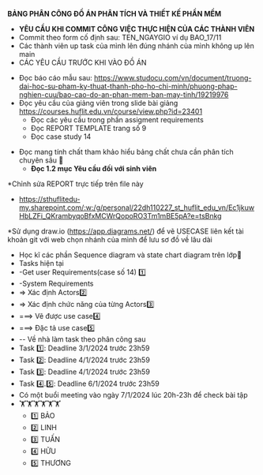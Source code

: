 **BẢNG PHÂN CÔNG ĐỒ ÁN PHÂN TÍCH VÀ THIẾT KẾ PHẦN MỀM**
- **YÊU CẦU KHI COMMIT CÔNG VIỆC THỰC HIỆN CỦA CÁC THÀNH VIÊN**
- Commit theo form cố định sau: TEN_NGAYGIO ví dụ BAO_17/11
- Các thành viên up task của mình lên đúng nhánh của mình không up lên main 
- CÁC YÊU CẦU TRƯỚC KHI VÀO ĐỒ ÁN
* Đọc báo cáo mẫu sau: https://www.studocu.com/vn/document/truong-dai-hoc-su-pham-ky-thuat-thanh-pho-ho-chi-minh/phuong-phap-nghien-cuu/bao-cao-do-an-phan-mem-ban-may-tinh/19219976
* Đọc yêu cầu của giảng viên trong slide bài giảng https://courses.huflit.edu.vn/course/view.php?id=23401
  - Đọc các yêu cầu trong phần assigment requirements 
  - Đọc REPORT TEMPLATE trang số 9
  - Đọc case study 14
- Đọc mang tính chất tham khảo hiểu bảng chất chưa cần phân tích chuyên sâu 🚩
  - **Đọc 1.2 mục Yêu cầu đối với sinh viên**

*Chỉnh sửa REPORT trực tiếp trên file này 
 - https://sthuflitedu-my.sharepoint.com/:w:/g/personal/22dh110227_st_huflit_edu_vn/Ec1jkuwHbLZFi_QKrambyqoBfxMCWrQopoRO3Tm1mBE5pA?e=tsBnkg
   
*Sử dụng draw.io (https://app.diagrams.net/) để vẽ USECASE liên kết tài khoản git với web chọn nhánh của mình để lưu sơ đồ về lâu dài 
- Học kĩ các phần Sequence diagram và state chart diagram trên lớp🚩
- Tasks hiện tại
- -Get user Requirements(case số 14) 1️⃣
- -System Requirements
- => Xác định Actors2️⃣
- => Xác định chức năng của từng Actors3️⃣
- ===> Vẽ được use case4️⃣
- ===> Đặc tả use case5️⃣
- -- Về nhà làm task theo phân công sau
- Task 1️⃣: Deadline 3/1/2024 trước 23h59
- Task 2️⃣: Deadline 4/1/2024 trước 23h59
- Task 3️⃣: Deadline 4/1/2024 trước 23h59
- Task 4️⃣.5️⃣: Deadline 6/1/2024 trước 23h59
- Có một buổi meeting vào ngày 7/1/2024 lúc 20h-23h để check bài tập
- 🏋️🏋️🏋️🏋️🏋️🏋️
   - 1️⃣ BẢO 
   - 2️⃣ LINH
   - 3️⃣ TUẤN 
   - 4️⃣ HỮU
   - 5️⃣ THƯƠNG 
